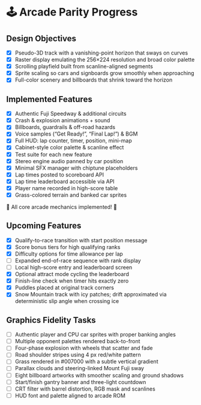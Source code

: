 # 🕹️ Arcade Parity Progress

## Design Objectives

- [x] Pseudo-3D track with a vanishing-point horizon that sways on curves
- [x] Raster display emulating the 256×224 resolution and broad color palette
- [x] Scrolling playfield built from scanline-aligned segments
- [x] Sprite scaling so cars and signboards grow smoothly when approaching
- [x] Full-color scenery and billboards that shrink toward the horizon

## Implemented Features

- [x] Authentic Fuji Speedway & additional circuits
- [x] Crash & explosion animations + sound
- [x] Billboards, guardrails & off-road hazards
- [x] Voice samples (“Get Ready!”, “Final Lap!”) & BGM
- [x] Full HUD: lap counter, timer, position, mini-map
- [x] Cabinet-style color palette & scanline effect
- [x] Test suite for each new feature
- [x] Stereo engine audio panned by car position
- [x] Minimal SFX manager with chiptune placeholders
- [x] Lap times posted to scoreboard API
- [x] Lap time leaderboard accessible via API
- [x] Player name recorded in high-score table
- [x] Grass-colored terrain and banked car sprites

🎉 All core arcade mechanics implemented! 🏁

## Upcoming Features

- [x] Qualify-to-race transition with start position message
- [x] Score bonus tiers for high qualifying ranks
- [x] Difficulty options for time allowance per lap
- [ ] Expanded end-of-race sequence with rank display
- [ ] Local high-score entry and leaderboard screen
- [x] Optional attract mode cycling the leaderboard
- [x] Finish-line check when timer hits exactly zero
- [x] Puddles placed at original track corners
- [x] Snow Mountain track with icy patches; drift approximated via
  deterministic slip angle when crossing ice

## Graphics Fidelity Tasks

- [ ] Authentic player and CPU car sprites with proper banking angles
- [ ] Multiple opponent palettes rendered back-to-front
- [ ] Four-phase explosion with wheels that scatter and fade
- [ ] Road shoulder stripes using 4 px red/white pattern
- [ ] Grass rendered in #007000 with a subtle vertical gradient
- [ ] Parallax clouds and steering-linked Mount Fuji sway
- [ ] Eight billboard artworks with smoother scaling and ground shadows
- [ ] Start/finish gantry banner and three-light countdown
- [ ] CRT filter with barrel distortion, RGB mask and scanlines
- [ ] HUD font and palette aligned to arcade ROM
